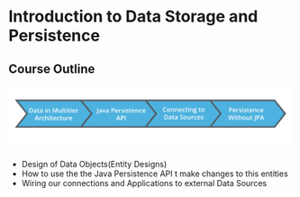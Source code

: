 # Introduction to Data Storage and Persistence

## Course Outline

![Outline](./course-outline.png)

- Design of Data Objects(Entity Designs)
- How to use the the Java Persistence API t make changes to this entities
- Wiring our connections and Applications to external Data Sources
